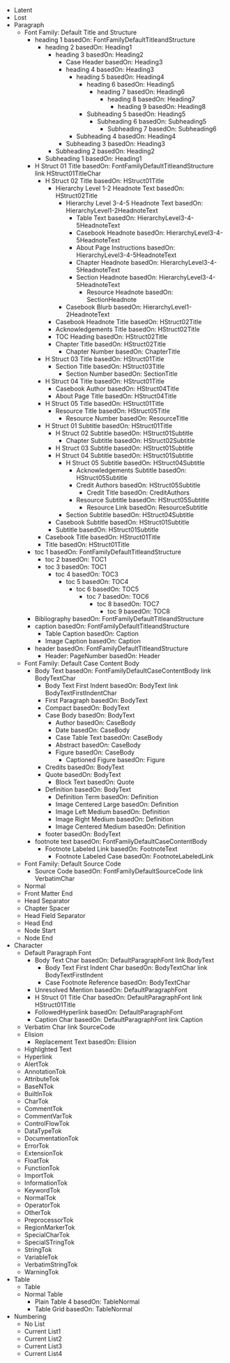 * Latent
* Lost
* Paragraph
  * Font Family: Default Title and Structure  
    * heading 1 basedOn: FontFamilyDefaultTitleandStructure 
      * heading 2 basedOn: Heading1 
        * heading 3 basedOn: Heading2 
          * Case Header basedOn: Heading3 
          * heading 4 basedOn: Heading3 
            * heading 5 basedOn: Heading4 
              * heading 6 basedOn: Heading5 
                * heading 7 basedOn: Heading6 
                  * heading 8 basedOn: Heading7 
                    * heading 9 basedOn: Heading8 
              * Subheading 5 basedOn: Heading5 
                * Subheading 6 basedOn: Subheading5 
                  * Subheading 7 basedOn: Subheading6 
            * Subheading 4 basedOn: Heading4 
          * Subheading 3 basedOn: Heading3 
        * Subheading 2 basedOn: Heading2 
      * Subheading 1 basedOn: Heading1 
    * H Struct 01 Title basedOn: FontFamilyDefaultTitleandStructure link HStruct01TitleChar
      * H Struct 02 Title basedOn: HStruct01Title 
        * Hierarchy Level 1-2 Headnote Text basedOn: HStruct02Title 
          * Hierarchy Level 3-4-5 Headnote Text basedOn: HierarchyLevel1-2HeadnoteText 
            * Table Text basedOn: HierarchyLevel3-4-5HeadnoteText 
            * Casebook Headnote basedOn: HierarchyLevel3-4-5HeadnoteText 
            * About Page Instructions basedOn: HierarchyLevel3-4-5HeadnoteText 
            * Chapter Headnote basedOn: HierarchyLevel3-4-5HeadnoteText 
            * Section Headnote basedOn: HierarchyLevel3-4-5HeadnoteText 
              * Resource Headnote basedOn: SectionHeadnote 
          * Casebook Blurb basedOn: HierarchyLevel1-2HeadnoteText 
        * Casebook Headnote Title basedOn: HStruct02Title 
        * Acknowledgements Title basedOn: HStruct02Title 
        * TOC Heading basedOn: HStruct02Title 
        * Chapter Title basedOn: HStruct02Title 
          * Chapter Number basedOn: ChapterTitle 
      * H Struct 03 Title basedOn: HStruct01Title 
        * Section Title basedOn: HStruct03Title 
          * Section Number basedOn: SectionTitle 
      * H Struct 04 Title basedOn: HStruct01Title 
        * Casebook Author basedOn: HStruct04Title 
        * About Page Title basedOn: HStruct04Title 
      * H Struct 05 Title basedOn: HStruct01Title 
        * Resource Title basedOn: HStruct05Title 
          * Resource Number basedOn: ResourceTitle 
      * H Struct 01 Subtitle basedOn: HStruct01Title 
        * H Struct 02 Subtitle basedOn: HStruct01Subtitle 
          * Chapter Subtitle basedOn: HStruct02Subtitle 
        * H Struct 03 Subtitle basedOn: HStruct01Subtitle 
        * H Struct 04 Subtitle basedOn: HStruct01Subtitle 
          * H Struct 05 Subtitle basedOn: HStruct04Subtitle 
            * Acknowledgements Subtitle basedOn: HStruct05Subtitle 
            * Credit Authors basedOn: HStruct05Subtitle 
              * Credit Title basedOn: CreditAuthors 
            * Resource Subtitle basedOn: HStruct05Subtitle 
              * Resource Link basedOn: ResourceSubtitle 
          * Section Subtitle basedOn: HStruct04Subtitle 
        * Casebook Subtitle basedOn: HStruct01Subtitle 
        * Subtitle basedOn: HStruct01Subtitle 
      * Casebook Title basedOn: HStruct01Title 
      * Title basedOn: HStruct01Title 
    * toc 1 basedOn: FontFamilyDefaultTitleandStructure 
      * toc 2 basedOn: TOC1 
      * toc 3 basedOn: TOC1 
        * toc 4 basedOn: TOC3 
          * toc 5 basedOn: TOC4 
            * toc 6 basedOn: TOC5 
              * toc 7 basedOn: TOC6 
                * toc 8 basedOn: TOC7 
                  * toc 9 basedOn: TOC8 
    * Bibliography basedOn: FontFamilyDefaultTitleandStructure 
    * caption basedOn: FontFamilyDefaultTitleandStructure 
      * Table Caption basedOn: Caption 
      * Image Caption basedOn: Caption 
    * header basedOn: FontFamilyDefaultTitleandStructure 
      * Header: PageNumber basedOn: Header 
  * Font Family: Default Case Content Body  
    * Body Text basedOn: FontFamilyDefaultCaseContentBody link BodyTextChar
      * Body Text First Indent basedOn: BodyText link BodyTextFirstIndentChar
      * First Paragraph basedOn: BodyText 
      * Compact basedOn: BodyText 
      * Case Body basedOn: BodyText 
        * Author basedOn: CaseBody 
        * Date basedOn: CaseBody 
        * Case Table Text basedOn: CaseBody 
        * Abstract basedOn: CaseBody 
        * Figure basedOn: CaseBody 
          * Captioned Figure basedOn: Figure 
      * Credits basedOn: BodyText 
      * Quote basedOn: BodyText 
        * Block Text basedOn: Quote 
      * Definition basedOn: BodyText 
        * Definition Term basedOn: Definition 
        * Image Centered Large basedOn: Definition 
        * Image Left Medium basedOn: Definition 
        * Image Right Medium basedOn: Definition 
        * Image Centered Medium basedOn: Definition 
      * footer basedOn: BodyText 
    * footnote text basedOn: FontFamilyDefaultCaseContentBody 
      * Footnote Labeled Link basedOn: FootnoteText 
        * Footnote Labeled Case basedOn: FootnoteLabeledLink 
  * Font Family: Default Source Code  
    * Source Code basedOn: FontFamilyDefaultSourceCode link VerbatimChar
  * Normal  
  * Front Matter End  
  * Head Separator  
  * Chapter Spacer  
  * Head Field Separator  
  * Head End  
  * Node Start  
  * Node End  
* Character
  * Default Paragraph Font  
    * Body Text Char basedOn: DefaultParagraphFont link BodyText
      * Body Text First Indent Char basedOn: BodyTextChar link BodyTextFirstIndent
      * Case Footnote Reference basedOn: BodyTextChar 
    * Unresolved Mention basedOn: DefaultParagraphFont 
    * H Struct 01 Title Char basedOn: DefaultParagraphFont link HStruct01Title
    * FollowedHyperlink basedOn: DefaultParagraphFont 
    * Caption Char basedOn: DefaultParagraphFont link Caption
  * Verbatim Char  link SourceCode
  * Elision  
    * Replacement Text basedOn: Elision 
  * Highlighted Text  
  * Hyperlink  
  * AlertTok  
  * AnnotationTok  
  * AttributeTok  
  * BaseNTok  
  * BuiltInTok  
  * CharTok  
  * CommentTok  
  * CommentVarTok  
  * ControlFlowTok  
  * DataTypeTok  
  * DocumentationTok  
  * ErrorTok  
  * ExtensionTok  
  * FloatTok  
  * FunctionTok  
  * ImportTok  
  * InformationTok  
  * KeywordTok  
  * NormalTok  
  * OperatorTok  
  * OtherTok  
  * PreprocessorTok  
  * RegionMarkerTok  
  * SpecialCharTok  
  * SpecialSTringTok  
  * StringTok  
  * VariableTok  
  * VerbatimStringTok  
  * WarningTok  
* Table
  * Table  
  * Normal Table  
    * Plain Table 4 basedOn: TableNormal 
    * Table Grid basedOn: TableNormal 
* Numbering
  * No List  
  * Current List1  
  * Current List2  
  * Current List3  
  * Current List4  
